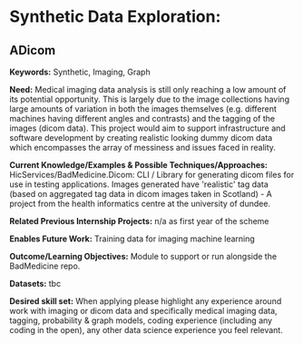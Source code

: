 # Synthetic Data Exploration: 
## ADicom

**Keywords:** Synthetic, Imaging, Graph

**Need:** Medical imaging data analysis is still only reaching a low amount of its potential opportunity.  This is largely due to the image collections having large amounts of variation in both the images themselves (e.g. different machines having different angles and contrasts) and the tagging of the images (dicom data).  This project would aim to support infrastructure and software development by creating realistic looking dummy dicom data which encompasses the array of messiness and issues faced in reality.

**Current Knowledge/Examples & Possible Techniques/Approaches:** HicServices/BadMedicine.Dicom: CLI / Library for generating dicom files for use in testing applications. Images generated have 'realistic' tag data (based on aggregated tag data in dicom images taken in Scotland) - A project from the health informatics centre at the university of dundee.  

**Related Previous Internship Projects:** n/a as first year of the scheme 

**Enables Future Work:** Training data for imaging machine learning

**Outcome/Learning Objectives:** Module to support or run alongside the BadMedicine repo.

**Datasets:** tbc

**Desired skill set:** When applying please highlight any experience around work with imaging or dicom data and specifically medical imaging data, tagging, probability & graph models, coding experience (including any coding in the open), any other data science experience you feel relevant.
